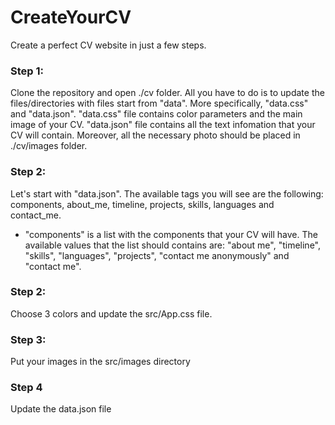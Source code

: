 # CreateYourCV
Create a perfect CV website in just a few steps.
### Step 1:
Clone the repository and open ./cv folder.
All you have to do is to update the files/directories with files start from "data". More specifically, "data.css" and "data.json".
"data.css" file contains color parameters and the main image of your CV.
"data.json" file contains all the text infomation that your CV will contain. 
Moreover, all the necessary photo should be placed in ./cv/images folder.

### Step 2: 
Let's start with "data.json". 
The available tags you will see are the following: components, about_me, timeline, projects, skills, languages and contact_me.

- "components" is a list with the components that your CV will have. The available values that the list should contains are: "about me", "timeline", "skills", "languages", "projects", "contact me anonymously" and "contact me". 

### Step 2: 
Choose 3 colors and update the src/App.css file.
### Step 3:
Put your images in the src/images directory
### Step 4
Update the data.json file
